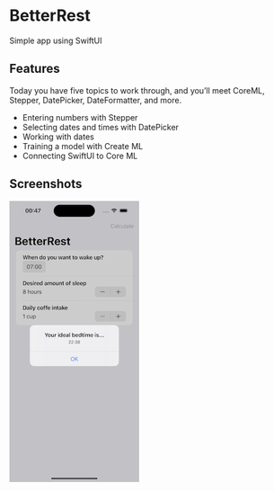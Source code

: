 # BetterRest

Simple app using SwiftUI

## Features

Today you have five topics to work through, and you’ll meet CoreML, Stepper, DatePicker, DateFormatter, and more.

- Entering numbers with Stepper
- Selecting dates and times with DatePicker
- Working with dates
- Training a model with Create ML
- Connecting SwiftUI to Core ML


## Screenshots

![1](/screenshots/1.png)
